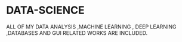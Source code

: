 # DATA-SCIENCE
ALL OF MY DATA ANALYSIS ,MACHINE LEARNING , DEEP LEARNING ,DATABASES AND GUI RELATED WORKS ARE INCLUDED.
